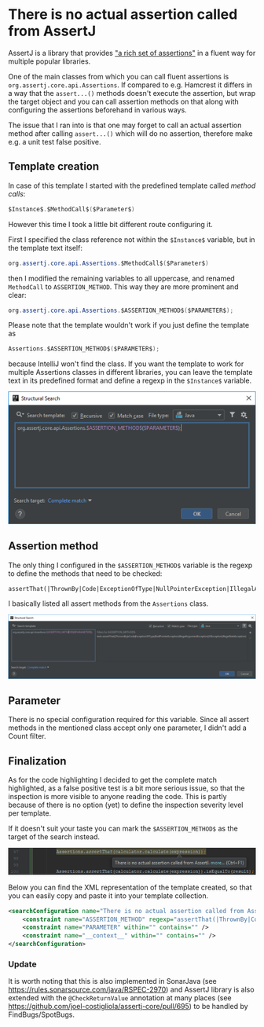 # There is no actual assertion called from AssertJ

AssertJ is a library that provides ["a rich set of assertions"](http://joel-costigliola.github.io/assertj/) in a fluent way for multiple popular libraries.

One of the main classes from which you can call fluent assertions is `org.assertj.core.api.Assertions`.
If compared to e.g. Hamcrest it differs in a way that the `assert...()` methods doesn't execute the assertion, but wrap the target object and you can
call assertion methods on that along with configuring the assertions beforehand in various ways.

The issue that I ran into is that one may forget to call an actual assertion method after calling `assert...()` which will do no assertion, therefore make e.g. a unit test false positive.

## Template creation

In case of this template I started with the predefined template called *method calls*:

```java
$Instance$.$MethodCall$($Parameter$)
```

However this time I took a little bit different route configuring it.

First I specified the class reference not within the `$Instance$` variable, but in the template text itself:

```java
org.assertj.core.api.Assertions.$MethodCall$($Parameter$)
```

then I modified the remaining variables to all uppercase, and renamed `MethodCall` to `ASSERTION_METHOD`. This way they are more prominent and clear:

```java
org.assertj.core.api.Assertions.$ASSERTION_METHOD$($PARAMETER$);
```

Please note that the template wouldn't work if you just define the template as
```java
Assertions.$ASSERTION_METHOD$($PARAMETER$);
```
because IntelliJ won't find the class. If you want the template to work for multiple Assertions classes in different libraries, you can leave the template text
in its predefined format and define a regexp in the `$Instance$` variable.

![editor](images/07-There_is_no_actual_assertion_called_from_AssertJ_Editor.PNG)

## Assertion method
The only thing I configured in the `$ASSERTION_METHOD$` variable is the regexp to define the methods that need to be checked:

```
assertThat(|ThrownBy|Code|ExceptionOfType|NullPointerException|IllegalArgumentException|IOException|IllegalStateException)
```

I basically listed all assert methods from the `Assertions` class.

![assertionmethod](images/07-There_is_no_actual_assertion_called_from_AssertJ_AssertionMethod.PNG)

## Parameter
There is no special configuration required for this variable. Since all assert methods in the mentioned class accept only one parameter, I didn't add a Count filter.

## Finalization

As for the code highlighting I decided to get the complete match highlighted, as a false positive test is a bit more serious issue, so that the inspection is more visible to anyone reading the code.
This is partly because of there is no option (yet) to define the inspection severity level per template.

If it doesn't suit your taste you can mark the `$ASSERTION_METHOD$` as the target of the search instead.

![highlight](images/07-There_is_no_actual_assertion_called_from_AssertJ_Highlight.PNG)

Below you can find the XML representation of the template created, so that you can easily copy and paste it into your template collection.

```xml
<searchConfiguration name="There is no actual assertion called from AssertJ." text="org.assertj.core.api.Assertions.$ASSERTION_METHOD$($PARAMETER$);" recursive="true" caseInsensitive="true" type="JAVA">
    <constraint name="ASSERTION_METHOD" regexp="assertThat(|ThrownBy|Code|ExceptionOfType|NullPointerException|IllegalArgumentException|IOException|IllegalStateException)" within="" contains="" />
    <constraint name="PARAMETER" within="" contains="" />
    <constraint name="__context__" within="" contains="" />
</searchConfiguration>
```

### Update
It is worth noting that this is also implemented in SonarJava (see https://rules.sonarsource.com/java/RSPEC-2970)
and AssertJ library is also extended with the `@CheckReturnValue` annotation at many places (see https://github.com/joel-costigliola/assertj-core/pull/695) to be handled by FindBugs/SpotBugs.
